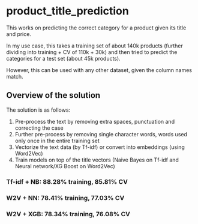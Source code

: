 # product_title_prediction
This works on predicting the correct category for a product given its title and price.

In my use case, this takes a training set of about 140k products (further dividing into training + CV of 110k + 30k) and then tried to predict the categories for a test set (about 45k products).

However, this can be used with any other dataset, given the column names match.

## Overview of the solution

The solution is as follows:

1. Pre-process the text by removing extra spaces, punctuation and correcting the case
2. Further pre-process by removing single character words, words used only once in the entire training set
3. Vectorize the text data (by Tf-idf) or convert into embeddings (using Word2Vec)
4. Train models on top of the title vectors (Naive Bayes on Tf-idf and Neural network/XG Boost on Word2Vec)

### Tf-idf + NB: 88.28% training, 85.81% CV
### W2V + NN: 78.41% training, 77.03% CV
### W2V + XGB: 78.34% training, 76.08% CV
